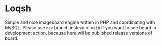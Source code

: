 # Loqsh
Simple and nice imageboard engine written in PHP and coordinating with MySQL.
Please use `dev` branch instead of `main` if you want to see board in development action, because here will be published release versions of board.
